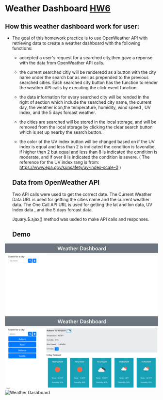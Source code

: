# Weather Dashboard [HW6](https://aprilyanggarwood.github.io/UW-Coding-Boot-Camp---HW6/)

## How this weather dashboard work for user:

- The goal of this homework practice is to use OpenWeather API with retrieving data to create a weather dashboard with the following functions:

  - accepted a user's request for a searched city,then gave a reponse with the data from OpenWeather API calls.

  - the current searched citiy will be renderedd as a button with the city name under the search bar as well as prepended to the previous searched cities. Each searched city button has the function to render the weather API calls by executing the click event function.

  - the data information for every searched city will be rended in the right of section which include the searched city name, the current day, the weather icon,the temperature, humidity, wind speed , UV index, and the 5 days forcast weather.

  - the cities are searched will be stored in the local storage, and will be removed from the local storage by clicking the clear search button which is set up nearby the search button.

  - the color of the UV index button will be changed based on if the UV index is equal and less than 2 is indicated the condition is favoralbe, if higher than 2 but equal and less than 8 is indicated the condition is moderate, and if over 8 is indicated the condition is severe. ( The reference for the UV index rang is from: https://www.epa.gov/sunsafety/uv-index-scale-0 )

  ## Data from OpenWeather API

  Two API calls were used to get the correct date. The Current Weather Data URL is used for getting the cities name and the current weather data. The One Call API URL is used for getting the lat and lon data, UV Index data , and the 5 days forcast data.

  Jquary.\$.ajax() method was usded to make API calls and responses.

  ## Demo

![Weather Dashboard](/assets/demo/image1.png)
![Weather Dashboard](/assets/demo/image2.png)
![Weather Dashboard](/assets/demo/WeatherDashboard.gif)
